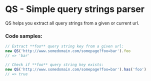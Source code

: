 # QS - Simple query strings parser
QS helps you extract all query strings from a given or current url.

### Code samples:
```javascript
// Extract **foo** query string key from a given url:
new QS('http://www.somedomain.com/somepage?foo=bar').foo
// => 'bar'

// Check if **foo** query string key exists:
new QS('http://www.somedomain.com/somepage?foo=bar').has('foo')
// => true
```